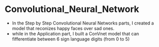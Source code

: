# Convolutional_Neural_Network

- In the Step by Step Convolutional Neural Networks parts, I created a model that reconizes happy faces over sad ones.
- while in the Application part, I built a ConVnet model that can fifferentiate between 6 sign language digits (from 0 to 5)
